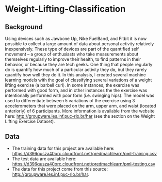 # Weight-Lifting-Classification

## Background
Using devices such as Jawbone Up, Nike FuelBand, and Fitbit it is now possible to collect a large amount of data about personal activity relatively inexpensively. These type of devices are part of the quantified self movement – a group of enthusiasts who take measurements about themselves regularly to improve their health, to find patterns in their behavior, or because they are tech geeks. One thing that people regularly do is quantify how much of a particular activity they do, but they rarely quantify how well they do it. In this analysis, I created several machine learning models with the goal of classifying several variations of a weight lifting exercise (a barbell curl). In some instances, the exercise was performed with good form, and in other instances the the exercise was intentionally performed with poor form (i.e. swinging hips). The model was used to differentiate between 5 variations of the exercise using 3 accelerometers that were placed on the arm, upper arm, and waist (located anteriorly) of 6 participants. More information is available from the website here: http://groupware.les.inf.puc-rio.br/har (see the section on the Weight Lifting Exercise Dataset).

## Data
* The training data for this project are available here: https://d396qusza40orc.cloudfront.net/predmachlearn/pml-training.csv
* The test data are available here: https://d396qusza40orc.cloudfront.net/predmachlearn/pml-testing.csv
* The data for this project come from this source: http://groupware.les.inf.puc-rio.br/har. 
